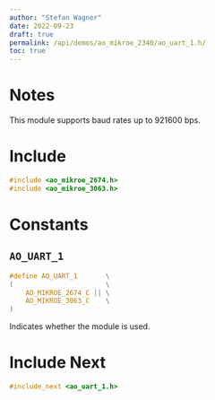 ```yaml
---
author: "Stefan Wagner"
date: 2022-09-23
draft: true
permalink: /api/demos/ao_mikroe_2340/ao_uart_1.h/
toc: true
---
```


# Notes

This module supports baud rates up to 921600 bps.

# Include

```c
#include <ao_mikroe_2674.h>
#include <ao_mikroe_3063.h>
```

# Constants

## `AO_UART_1`

```c
#define AO_UART_1       \
(                       \
    AO_MIKROE_2674_C || \
    AO_MIKROE_3063_C    \
)
```

Indicates whether the module is used.

# Include Next

```c
#include_next <ao_uart_1.h>
```
